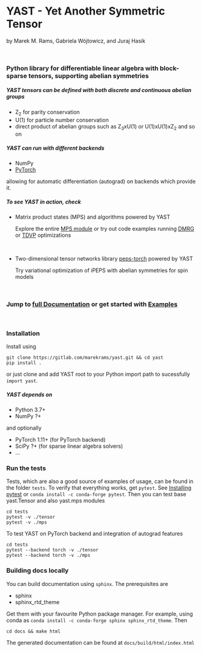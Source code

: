 # YAST - Yet Another Symmetric Tensor
by Marek M. Rams, Gabriela Wójtowicz, and Juraj Hasik

<br />
  
### Python library for differentiable linear algebra with block-sparse tensors, supporting abelian symmetries

##### YAST tensors can be defined with both discrete and continuous abelian groups

- Z<sub>2</sub> for parity conservation 
- U(1) for particle number conservation
- direct product of abelian groups such as Z<sub>3</sub>xU(1) or U(1)xU(1)xZ<sub>2</sub> and so on

##### YAST can run with different backends

- NumPy
- [PyTorch](https://pytorch.org/)

allowing for automatic differentiation (autograd) on backends which provide it.
<br />

##### To see YAST in action, check

- Matrix product states (MPS) and algorithms powered by YAST 

   Explore the entire [MPS module](https://marekrams.gitlab.io/yast-dev/yast.mps.html#) or 
   try out code examples running [DMRG](https://marekrams.gitlab.io/yast-dev/examples/mps/mps.html#dmrg)
   or [TDVP](https://marekrams.gitlab.io/yast-dev/examples/mps/mps.html#tdvp) optimizations

<br />

- Two-dimensional tensor networks library [peps-torch](https://github.com/jurajHasik/peps-torch) powered by YAST

   Try variational optimization of iPEPS with abelian symmetries for spin models

<br />

### Jump to [full Documentation](https://marekrams.gitlab.io/yast/index.html) or get started with [Examples](https://marekrams.gitlab.io/yast-dev/yast.tensor.html#examples-basics-of-usage)

<br />

### Installation


Install using
```
git clone https://gitlab.com/marekrams/yast.git && cd yast
pip install .
```
or just clone and add YAST root to your Python import path to sucessfully ``import yast``.   

##### YAST depends on

- Python 3.7+
- NumPy ?+

and optionally 

- PyTorch 1.11+ (for PyTorch backend)
- SciPy ?+ (for sparse linear algebra solvers)
- ...

### Run the tests

Tests, which are also a good source of examples of usage, can be found in the folder `tests`.
To verify that everything works, get `pytest`. See [Installing pytest](https://docs.pytest.org/en/6.2.x/getting-started.html) 
or `conda install -c conda-forge pytest`. Then you can test base yast.Tensor and also yast.mps modules

```
cd tests
pytest -v ./tensor
pytest -v ./mps
```

To test YAST on PyTorch backend and integration of autograd features
```
cd tests
pytest --backend torch -v ./tensor
pytest --backend torch -v ./mps
```

### Building docs locally

You can build documentation using `sphinx`. The prerequisites are

   * sphinx
   * sphinx_rtd_theme

Get them with your favourite Python package manager. For example, using conda as `conda install -c conda-forge sphinx sphinx_rtd_theme`.
Then

```
cd docs && make html
```

The generated documentation can be found at `docs/build/html/index.html`
